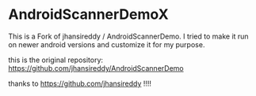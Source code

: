 # AndroidScannerDemoX

This is a Fork of jhansireddy / AndroidScannerDemo. I tried to make it run on newer android versions and customize it for my purpose.

this is the original repository: https://github.com/jhansireddy/AndroidScannerDemo

thanks to https://github.com/jhansireddy !!!!
